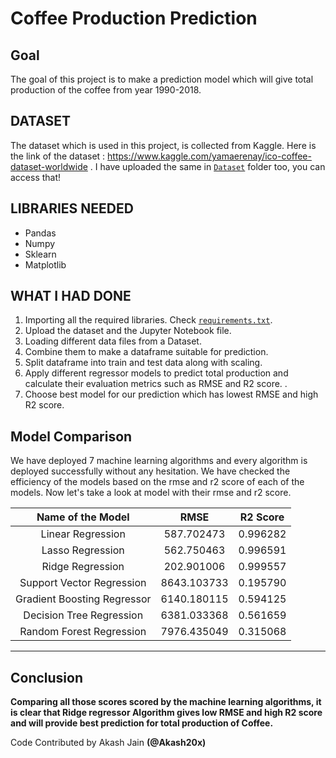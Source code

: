 # Coffee Production Prediction

## Goal
The goal of this project is to make a prediction model which will give total production of the coffee from year 1990-2018.

## DATASET
The dataset which is used in this project, is collected from Kaggle. Here is the link of the dataset : https://www.kaggle.com/yamaerenay/ico-coffee-dataset-worldwide . I have uploaded the
same in [`Dataset`](https://github.com/ZeusCodes-Official/DS-Olympus-/tree/issue26/machineLearning/coffeeProductionPrediction/Dataset) folder too, you can access that!

## LIBRARIES NEEDED

- Pandas
- Numpy
- Sklearn
- Matplotlib

## WHAT I HAD DONE
1. Importing all the required libraries. Check [`requirements.txt`](https://github.com/ZeusCodes-Official/DS-Olympus-/blob/issue26/machineLearning/coffeeProductionPrediction/Model/requirements.txt).
2. Upload the dataset and the Jupyter Notebook file.
3. Loading different data files from a Dataset. 
4. Combine them to make a dataframe suitable for prediction. 
5. Split dataframe into train and test data along with scaling. 
6. Apply different regressor models to predict total production and calculate their evaluation metrics such as RMSE and R2 score. .
7. Choose best model for our prediction which has lowest RMSE and high R2 score. 

## Model Comparison
We have deployed 7 machine learning algorithms and every algorithm is deployed successfully without any hesitation. We have checked the efficiency of the models based on the rmse and r2 score of each of the models. Now let's take a look at model with their rmse and r2 score. 

|Name of the Model|RMSE |R2 Score |
|:---:|:---:|:---:|
|Linear Regression|587.702473|0.996282|
|Lasso Regression|562.750463|0.996591|
|Ridge Regression|202.901006|0.999557|
|Support Vector Regression|8643.103733|0.195790|
|Gradient Boosting Regressor|6140.180115|0.594125|
|Decision Tree Regression|6381.033368|0.561659|
|Random Forest Regression|7976.435049|0.315068|

*****************************************

## Conclusion

**Comparing all those scores scored by the machine learning algorithms, it is clear that Ridge regressor Algorithm gives low RMSE and high R2 score and will provide best prediction for total production of Coffee.**

Code Contributed by Akash Jain **(@Akash20x)**
